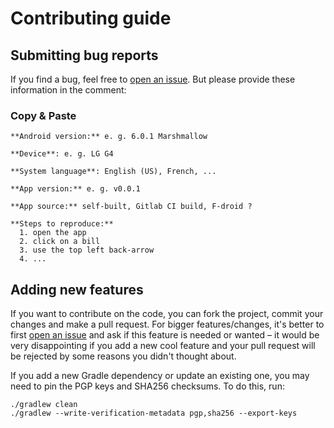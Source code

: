 # Contributing guide

## Submitting bug reports

If you find a bug, feel free to [open an issue](https://gitlab.com/eneiluj/moneybuster/issues). But please provide these information in the comment:

### Copy & Paste
    **Android version:** e. g. 6.0.1 Marshmallow
    
    **Device**: e. g. LG G4
    
    **System language**: English (US), French, ...
    
    **App version:** e. g. v0.0.1
    
    **App source:** self-built, Gitlab CI build, F-droid ?

    **Steps to reproduce:**
      1. open the app
      2. click on a bill
      3. use the top left back-arrow
      4. ...

## Adding new features

If you want to contribute on the code, you can fork the project, commit your changes and make a pull request.
For bigger features/changes, it's better to first [open an issue](https://gitlab.com/eneiluj/moneybuster/issues) and ask if this feature is needed or wanted
– it would be very disappointing if you add a new cool feature and your pull request will be rejected by some reasons you didn't thought about.

If you add a new Gradle dependency or update an existing one, you may need to pin the PGP keys and SHA256 checksums.
To do this, run:

```
./gradlew clean
./gradlew --write-verification-metadata pgp,sha256 --export-keys
```
